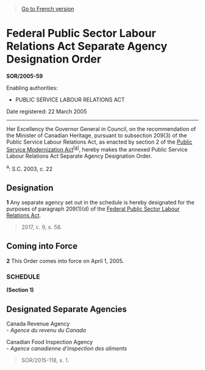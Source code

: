 > [Go to French version](/fr/Règlements/Décrets,%20ordonnances%20et%20règlements%20statutaires/2005/59.md)

# Federal Public Sector Labour Relations Act Separate Agency Designation Order

**SOR/2005-59**

Enabling authorities: 
- PUBLIC SERVICE LABOUR RELATIONS ACT

Date registered: 22 March 2005

----------

Her Excellency the Governor General in Council, on the recommendation of the Minister of Canadian Heritage, pursuant to subsection 209(3) of the Public Service Labour Relations Act, as enacted by section 2 of the [Public Service Modernization Act](/en/Acts/Statutes%20of%20Canada/2003/c.%2022.md)<sup><a href='#footnotea_e'>[a]</a></sup>, hereby makes the annexed Public Service Labour Relations Act Separate Agency Designation Order.

<a name='footnotea_e'><sup>a</sup></a>: S.C. 2003, c. 22<br />




## Designation


**1** Any separate agency set out in the schedule is hereby designated for the purposes of paragraph 209(1)(d) of the [Federal Public Sector Labour Relations Act](/en/Acts/Statutes%20of%20Canada/2003/c.%2022,%20s.%202.md).
> 2017, c. 9, s. 58.





## Coming into Force


**2** This Order comes into force on April 1, 2005.




### **SCHEDULE** 
**(Section 1)**
## Designated Separate Agencies

Canada Revenue Agency<br />- <i>Agence du revenu du Canada</i>

Canadian Food Inspection Agency<br />- <i>Agence canadienne d'inspection des aliments</i>
> SOR/2015-118, s. 1.


